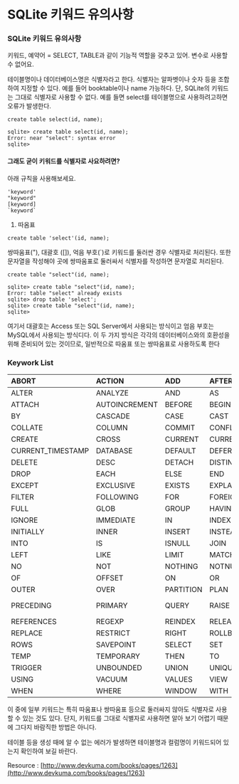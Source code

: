 # SQLite 키워드 유의사항

###  SQLite 키워드 유의사항 

키워드, 예약어 = SELECT, TABLE과 같이 기능적 역할을 갖추고 있어. 변수로 사용할 수 없어요.   
  
테이블명이나 데이터베이스명은 식별자라고 한다. 식별자는 알파벳이나 숫자 등을 조합하여 지정할 수 있다. 예를 들어 booktable이나 name 가능하다. 단, SQLite의 키워드는 그대로 식별자로 사용할 수 없다. 예를 들면 select를 테이블명으로 사용하려고하면 오류가 발생한다.



```text
create table select(id, name);
```

```text
sqlite> create table select(id, name);
Error: near "select": syntax error
sqlite>
```

#### 그래도 굳이 키워드를 식별자로 사요하려면?

아래 규칙을 사용해보세요. 

```text
'keyword'
"keyword"
[keyword]
`keyword`
```

1. 따옴표 

```text
create table 'select'(id, name);
```

쌍따움표\("\), 대괄호 \(\[\]\), 억음 부호\(\`\)로 키워드를 둘러싼 경우 식별자로 처리된다. 또한 문자열을 작성해야 곳에 쌍따움표로 둘러싸서 식별자를 작성하면 문자열로 처리된다.

```text
create table "select"(id, name);
```

```text
sqlite> create table "select"(id, name);
Error: table "select" already exists
sqlite> drop table 'select';
sqlite> create table "select"(id, name);
sqlite> 
```

여기서 대괄호는 Access 또는 SQL Server에서 사용되는 방식이고 엄음 부호는 MySQL에서 사용되는 방식디다. 이 두 가지 방식은 각각의 데이터베이스와의 호환성을 위해 준비되어 있는 것이므로, 일반적으로 따움표 또는 쌍따움표로 사용하도록 한다



### Keywork List

| ABORT | ACTION | ADD | AFTER | ALL |
| :--- | :--- | :--- | :--- | :--- |
| ALTER | ANALYZE | AND | AS | ASC |
| ATTACH | AUTOINCREMENT | BEFORE | BEGIN | BETWEEN |
| BY | CASCADE | CASE | CAST | CHECK |
| COLLATE | COLUMN | COMMIT | CONFLICT | CONSTRAINT |
| CREATE | CROSS | CURRENT | CURRENT\_DATE | CURRENT\_TIME |
| CURRENT\_TIMESTAMP | DATABASE | DEFAULT | DEFERRABLE | DEFERRED |
| DELETE | DESC | DETACH | DISTINCT | DO |
| DROP | EACH | ELSE | END | ESCAPE |
| EXCEPT | EXCLUSIVE | EXISTS | EXPLAIN | FAIL |
| FILTER | FOLLOWING | FOR | FOREIGN | FROM |
| FULL | GLOB | GROUP | HAVING | IF |
| IGNORE | IMMEDIATE | IN | INDEX | INDEXED |
| INITIALLY | INNER | INSERT | INSTEAD | INTERSECT |
| INTO | IS | ISNULL | JOIN | KEY |
| LEFT | LIKE | LIMIT | MATCH | NATURAL |
| NO | NOT | NOTHING | NOTNULL | NULL |
| OF | OFFSET | ON | OR | ORDER |
| OUTER | OVER | PARTITION | PLAN | PRAGMA |
| PRECEDING | PRIMARY | QUERY | RAISE | RANGE RECURSIVE |
| REFERENCES | REGEXP | REINDEX | RELEASE | RENAME |
| REPLACE | RESTRICT | RIGHT | ROLLBACK | ROW |
| ROWS | SAVEPOINT | SELECT | SET | TABLE |
| TEMP | TEMPORARY | THEN | TO | TRANSACTION |
| TRIGGER | UNBOUNDED | UNION | UNIQUE | UPDATE |
| USING | VACUUM | VALUES | VIEW | VIRTUAL |
| WHEN | WHERE | WINDOW | WITH | WITHOUT |

이 중에 일부 키워드는 특히 따움표나 쌍따움표 등으로 둘러싸지 않아도 식별자로 사용할 수 있는 것도 있다. 단지, 키워드를 그대로 식별자로 사용하면 알아 보기 어렵기 때문에 그다지 바람직한 방법은 아니다.

테이블 등을 생성 때에 알 수 없는 에러가 발생하면 테이블명과 컬럼명이 키워드되어 있는지 확인하여 보길 바란다.



Resource : [http://www.devkuma.com/books/pages/1263](http://www.devkuma.com/books/pages/1263)

